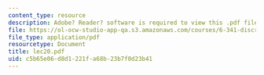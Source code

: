 ```yaml
---
content_type: resource
description: Adobe? Reader? software is required to view this .pdf file.
file: https://ol-ocw-studio-app-qa.s3.amazonaws.com/courses/6-341-discrete-time-signal-processing-fall-2005/c5b65e06d8d1221fa68b23b7f0d23b41_lec20.pdf
file_type: application/pdf
resourcetype: Document
title: lec20.pdf
uid: c5b65e06-d8d1-221f-a68b-23b7f0d23b41
---
```

